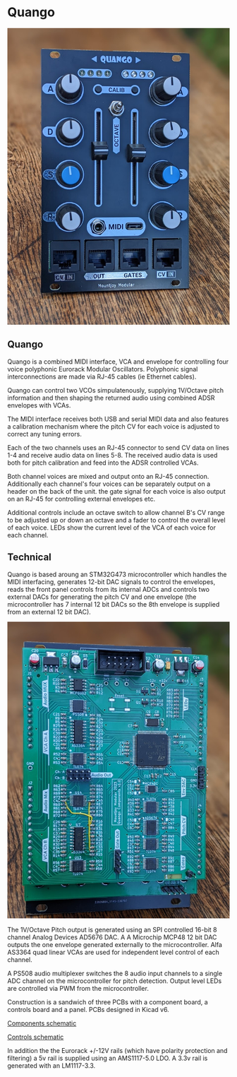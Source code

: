 # Quango
![Image](https://raw.githubusercontent.com/dchwebb/Quango/master/Graphics/Quango_Panel.jpg "icon")

Quango
--------

Quango is a combined MIDI interface, VCA and envelope for controlling four voice polyphonic Eurorack Modular Oscillators. Polyphonic signal interconnections are made via RJ-45 cables (ie Ethernet cables).

Quango can control two VCOs simpulatenously, supplying 1V/Octave pitch information and then shaping the returned audio using combined ADSR envelopes with VCAs.

The MIDI interface receives both USB and serial MIDI data and also features a calibration mechanism where the pitch CV for each voice is adjusted to correct any tuning errors.

Each of the two channels uses an RJ-45 connector to send CV data on lines 1-4 and receive audio data on lines 5-8. The received audio data is used both for pitch calibration and feed into the ADSR controlled VCAs.

Both channel voices are mixed and output onto an RJ-45 connection. Additionally each channel's four voices can be separately output on a header on the back of the unit. the gate signal for each voice is also output on an RJ-45 for controlling external envelopes etc.

Additional controls include an octave switch to allow channel B's CV range to be adjusted up or down an octave and a fader to control the overall level of each voice. LEDs show the current level of the VCA of each voice for each channel.


Technical
---------

Quango is based aroung an STM32G473 microcontroller which handles the MIDI interfacing, generates 12-bit DAC signals to control the envelopes, reads the front panel controls from its internal ADCs and controls two external DACs for generating the pitch CV and one envelope (the microcontroller has 7 internal 12 bit DACs so the 8th envelope is supplied from an external 12 bit DAC).

![Image](https://raw.githubusercontent.com/dchwebb/Quango/master/Graphics/Quango_PCB.jpg "icon")

The 1V/Octave Pitch output is generated using an SPI controlled 16-bit 8 channel Analog Devices AD5676 DAC. A A Microchip MCP48 12 bit DAC outputs the one envelope generated externally to the microcontroller. Alfa AS3364 quad linear VCAs are used for independent level control of each channel.

A PS508 audio multiplexer switches the 8 audio input channels to a single ADC channel on the microcontroller for pitch detection. Output level LEDs are controlled via PWM from the microcontroller.

Construction is a sandwich of three PCBs with a component board, a controls board and a panel. PCBs designed in Kicad v6.

[Components schematic](https://raw.githubusercontent.com/dchwebb/Quango/master/Hardware/Quango_Components.pdf)

[Controls schematic](https://raw.githubusercontent.com/dchwebb/Quango/master/Hardware/Quango_Controls.pdf)

In addition the the Eurorack +/-12V rails (which have polarity protection and filtering) a 5v rail is supplied using an AMS1117-5.0 LDO. A 3.3v rail is generated with an LM1117-3.3.

